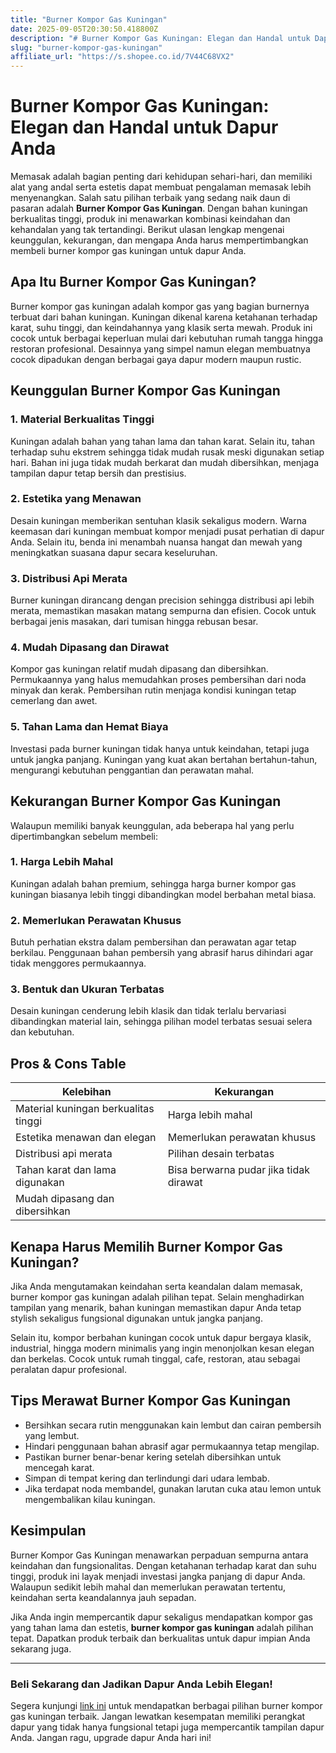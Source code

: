 ```yaml
---
title: "Burner Kompor Gas Kuningan"
date: 2025-09-05T20:30:50.418800Z
description: "# Burner Kompor Gas Kuningan: Elegan dan Handal untuk Dapur Anda..."
slug: "burner-kompor-gas-kuningan"
affiliate_url: "https://s.shopee.co.id/7V44C68VX2"
---
```

# Burner Kompor Gas Kuningan: Elegan dan Handal untuk Dapur Anda

Memasak adalah bagian penting dari kehidupan sehari-hari, dan memiliki alat yang andal serta estetis dapat membuat pengalaman memasak lebih menyenangkan. Salah satu pilihan terbaik yang sedang naik daun di pasaran adalah **Burner Kompor Gas Kuningan**. Dengan bahan kuningan berkualitas tinggi, produk ini menawarkan kombinasi keindahan dan kehandalan yang tak tertandingi. Berikut ulasan lengkap mengenai keunggulan, kekurangan, dan mengapa Anda harus mempertimbangkan membeli burner kompor gas kuningan untuk dapur Anda.

## Apa Itu Burner Kompor Gas Kuningan?

Burner kompor gas kuningan adalah kompor gas yang bagian burnernya terbuat dari bahan kuningan. Kuningan dikenal karena ketahanan terhadap karat, suhu tinggi, dan keindahannya yang klasik serta mewah. Produk ini cocok untuk berbagai keperluan mulai dari kebutuhan rumah tangga hingga restoran profesional. Desainnya yang simpel namun elegan membuatnya cocok dipadukan dengan berbagai gaya dapur modern maupun rustic.

## Keunggulan Burner Kompor Gas Kuningan

### 1. Material Berkualitas Tinggi

Kuningan adalah bahan yang tahan lama dan tahan karat. Selain itu, tahan terhadap suhu ekstrem sehingga tidak mudah rusak meski digunakan setiap hari. Bahan ini juga tidak mudah berkarat dan mudah dibersihkan, menjaga tampilan dapur tetap bersih dan prestisius.

### 2. Estetika yang Menawan

Desain kuningan memberikan sentuhan klasik sekaligus modern. Warna keemasan dari kuningan membuat kompor menjadi pusat perhatian di dapur Anda. Selain itu, benda ini menambah nuansa hangat dan mewah yang meningkatkan suasana dapur secara keseluruhan.

### 3. Distribusi Api Merata

Burner kuningan dirancang dengan precision sehingga distribusi api lebih merata, memastikan masakan matang sempurna dan efisien. Cocok untuk berbagai jenis masakan, dari tumisan hingga rebusan besar.

### 4. Mudah Dipasang dan Dirawat

Kompor gas kuningan relatif mudah dipasang dan dibersihkan. Permukaannya yang halus memudahkan proses pembersihan dari noda minyak dan kerak. Pembersihan rutin menjaga kondisi kuningan tetap cemerlang dan awet.

### 5. Tahan Lama dan Hemat Biaya

Investasi pada burner kuningan tidak hanya untuk keindahan, tetapi juga untuk jangka panjang. Kuningan yang kuat akan bertahan bertahun-tahun, mengurangi kebutuhan penggantian dan perawatan mahal.

## Kekurangan Burner Kompor Gas Kuningan

Walaupun memiliki banyak keunggulan, ada beberapa hal yang perlu dipertimbangkan sebelum membeli:

### 1. Harga Lebih Mahal

Kuningan adalah bahan premium, sehingga harga burner kompor gas kuningan biasanya lebih tinggi dibandingkan model berbahan metal biasa.

### 2. Memerlukan Perawatan Khusus

Butuh perhatian ekstra dalam pembersihan dan perawatan agar tetap berkilau. Penggunaan bahan pembersih yang abrasif harus dihindari agar tidak menggores permukaannya.

### 3. Bentuk dan Ukuran Terbatas

Desain kuningan cenderung lebih klasik dan tidak terlalu bervariasi dibandingkan material lain, sehingga pilihan model terbatas sesuai selera dan kebutuhan.

## Pros & Cons Table

| Kelebihan                         | Kekurangan                           |
|-----------------------------------|-------------------------------------|
| Material kuningan berkualitas tinggi | Harga lebih mahal                 |
| Estetika menawan dan elegan     | Memerlukan perawatan khusus       |
| Distribusi api merata             | Pilihan desain terbatas           |
| Tahan karat dan lama digunakan   | Bisa berwarna pudar jika tidak dirawat |
| Mudah dipasang dan dibersihkan |                                     |

## Kenapa Harus Memilih Burner Kompor Gas Kuningan?

Jika Anda mengutamakan keindahan serta keandalan dalam memasak, burner kompor gas kuningan adalah pilihan tepat. Selain menghadirkan tampilan yang menarik, bahan kuningan memastikan dapur Anda tetap stylish sekaligus fungsional digunakan untuk jangka panjang.

Selain itu, kompor berbahan kuningan cocok untuk dapur bergaya klasik, industrial, hingga modern minimalis yang ingin menonjolkan kesan elegan dan berkelas. Cocok untuk rumah tinggal, cafe, restoran, atau sebagai peralatan dapur profesional.

## Tips Merawat Burner Kompor Gas Kuningan

- Bersihkan secara rutin menggunakan kain lembut dan cairan pembersih yang lembut.
- Hindari penggunaan bahan abrasif agar permukaannya tetap mengilap.
- Pastikan burner benar-benar kering setelah dibersihkan untuk mencegah karat.
- Simpan di tempat kering dan terlindungi dari udara lembab.
- Jika terdapat noda membandel, gunakan larutan cuka atau lemon untuk mengembalikan kilau kuningan.

## Kesimpulan

Burner Kompor Gas Kuningan menawarkan perpaduan sempurna antara keindahan dan fungsionalitas. Dengan ketahanan terhadap karat dan suhu tinggi, produk ini layak menjadi investasi jangka panjang di dapur Anda. Walaupun sedikit lebih mahal dan memerlukan perawatan tertentu, keindahan serta keandalannya jauh sepadan.

Jika Anda ingin mempercantik dapur sekaligus mendapatkan kompor gas yang tahan lama dan estetis, **burner kompor gas kuningan** adalah pilihan tepat. Dapatkan produk terbaik dan berkualitas untuk dapur impian Anda sekarang juga.

---

### Beli Sekarang dan Jadikan Dapur Anda Lebih Elegan!

Segera kunjungi [link ini](https://s.shopee.co.id/7V44C68VX2) untuk mendapatkan berbagai pilihan burner kompor gas kuningan terbaik. Jangan lewatkan kesempatan memiliki perangkat dapur yang tidak hanya fungsional tetapi juga mempercantik tampilan dapur Anda. Jangan ragu, upgrade dapur Anda hari ini!